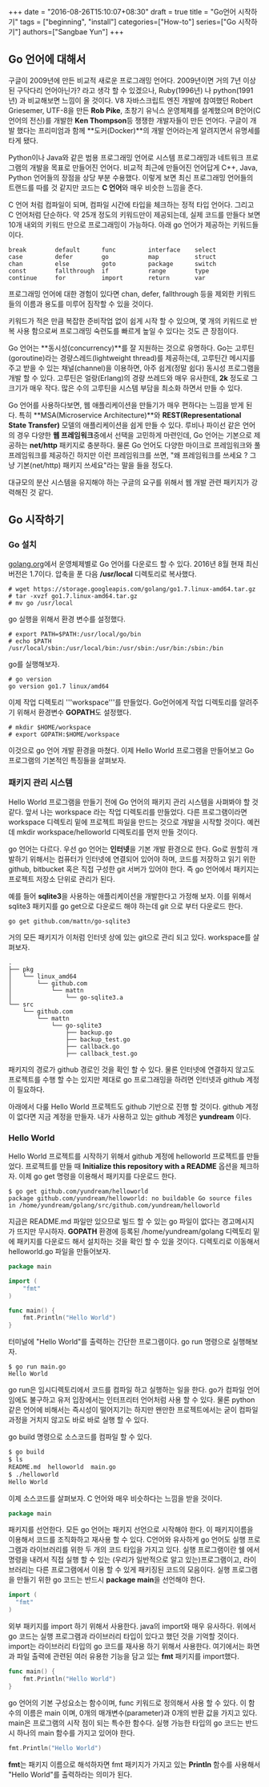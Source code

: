 +++
date = "2016-08-26T15:10:07+08:30"
draft = true 
title = "Go언어 시작하기"
tags = ["beginning", "install"]
categories=["How-to"]
series=["Go 시작하기"]
authors=["Sangbae Yun"]
+++
## Go 언어에 대해서
구글이 2009년에 만든 비교적 새로운 프로그래밍 언어다. 2009년이면 거의 7년 이상된 구닥다리 언어아닌가? 라고 생각 할 수 있겠으나, Ruby(1996년) 나 python(1991년) 과 비교해보면 느낌이 올 것이다. V8 자바스크립트 엔진 개발에 참여했던 Robert Griesemer, UTF-8을 만든 **Rob Pike**, 초창기 유닉스 운영체제를 설계했으며 B언어(C언어의 전신)를 개발한 **Ken Thompson**등 쟁쟁한 개발자들이 만든 언어다. 구글이 개발 했다는 프리미엄과 함께 **도커(Docker)**의 개발 언어라는게 알려지면서 유명세를 타게 됐다.

Python이나 Java와 같은 범용 프로그래밍 언어로 시스템 프로그래밍과 네트워크 프로그램의 개발을 목표로 만들어진 언어다. 비교적 최근에 만들어진 언어답게 C++, Java, Python 언어들의 장점을 상당 부분 수용했다. 이렇게 보면 최신 프로그래밍 언어들의 트랜드를 따를 것 같지만 코드는 **C 언어**와 매우 비슷한 느낌을 준다.

C 언어 처럼 컴파일이 되며, 컴파일 시간에 타입을 체크하는 정적 타입 언어다. 그리고 C 언어처럼 단순하다. 약 25개 정도의 키워드만이 제공되는데, 실제 코드를 만들다 보면 10개 내외의 키워드 만으로 프로그래밍이 가능하다. 아래 go 언어가 제공하는 키워드들이다.  
```
break        default      func         interface    select
case         defer        go           map          struct
chan         else         goto         package      switch
const        fallthrough  if           range        type
continue     for          import       return       var
```
프로그래밍 언어에 대한 경험이 있다면 chan, defer, fallthrough 등을 제외한 키워드들의 이름과 용도를 미루어 짐작할 수 있을 것이다.

키워드가 적은 만큼 복잡한 준비작업 없이 쉽게 시작 할 수 있으며, 몇 개의 키워드로 반복 사용 함으로써 프로그래밍 숙련도를 빠르게 높일 수 있다는 것도 큰 장점이다.

Go 언어는 **동시성(concurrency)**를 잘 지원하는 것으로 유명하다. Go는 고루틴(goroutine)라는 경량스레드(lightweight thread)를 제공하는데, 고루틴간 메시지를 주고 받을 수 있는 채널(channel)을 이용하면, 아주 쉽게(정말 쉽다) 동시성 프로그램을 개발 할 수 있다. 고루틴은 얼랑(Erlang)의 경량 쓰레드와 매우 유사한데, **2k** 정도로 그 크기가 매우 작다. 많은 수의 고루틴을 시스템 부담을 최소화 하면서 만들 수 있다.

Go 언어를 사용하다보면, 웹 애플리케이션을 만들기가 매우 편하다는 느낌을 받게 된다. 특히 **MSA(Microservice Architecture)**와 **REST(Representational State Transfer)** 모델의 애플리케이션을 쉽게 만들 수 있다. 루비나 파이선 같은 언어의 경우 다양한 **웹 프레임워크**중에서 선택을 고민하게 마련인데, Go 언어는 기본으로 제공하는 **net/http** 패키지로 충분하다. 물론 Go 언어도 다양한 마이크로 프레임워크와 풀 프레임워크를 제공하긴 하지만 이런 프레임워크를 쓰면, "왜 프레임워크를 쓰세요 ? 그냥 기본(net/http) 패키지 쓰세요"라는 말을 들을 정도다.

대규모의 분산 시스템을 유지해야 하는 구글의 요구를 위해서 웹 개발 관련 패키지가 강력해진 것 같다.  
## Go 시작하기

### Go 설치
[golang.org](https://golang.org/dl/)에서 운영체제별로 Go 언어를 다운로드 할 수 있다. 2016년 8월 현재 최신 버전은 1.7이다. 압축을 푼 다음 **/usr/local** 디렉토리로 복사했다.
```
# wget https://storage.googleapis.com/golang/go1.7.linux-amd64.tar.gz
# tar -xvzf go1.7.linux-amd64.tar.gz
# mv go /usr/local
```
go 실행을 위해서 환경 변수를 설정했다.
```
# export PATH=$PATH:/usr/local/go/bin
# echo $PATH
/usr/local/sbin:/usr/local/bin:/usr/sbin:/usr/bin:/sbin:/bin
```
go를 실행해보자.
```
# go version
go version go1.7 linux/amd64
```

이제 작업 디렉토리 '''workspace'''를 만들었다. Go언어에게 작업 디렉토리를 알려주기 위해서 환경변수 **GOPATH**도 설정했다.
```
# mkdir $HOME/workspace
# export GOPATH:$HOME/workspace
```

이것으로 go 언어 개발 환경을 마쳤다. 이제 Hello World 프로그램을 만들어보고 Go 프로그램의 기본적인 특징들을 살펴보자.
### 패키지 관리 시스템
Hello World 프로그램을 만들기 전에 Go 언어의 패키지 관리 시스템을 사펴봐야 할 것같다. 앞서 나는 workspace 라는 작업 디렉토리를 만들었다. 다른 프로그램이라면 workspace 디렉토리 밑에 프로젝트 파일을 만드는 것으로 개발을 시작할 것이다. 예컨데 mkdir workspace/helloworld 디렉토리를 먼저 만들 것이다.

go 언어는 다르다. 우선 go 언어는 **인터넷**을 기본 개발 환경으로 한다. Go로 원할히 개발하기 위해서는 컴퓨터가 인터넷에 연결되어 있어야 하며, 코드를 저장하고 읽기 위한 github, bitbucket 혹은 직접 구성한 git 서버가 있어야 한다. 즉 go 언어에서 패키지는 프로젝트 저장소 단위로 관리가 된다.

예를 들어 **sqlite3**을 사용하는 애플리케이션을 개발한다고 가정해 보자. 이를 위해서 sqlite3 패키지를 go get으로 다운로드 해야 하는데 git 으로 부터 다운로드 한다.
```
go get github.com/mattn/go-sqlite3
```
거의 모든 패키지가 이처럼 인터넷 상에 있는 git으로 관리 되고 있다. workspace를 살펴보자.
```
.
├── pkg
│   └── linux_amd64
│       └── github.com
│           └── mattn
│               └── go-sqlite3.a
└── src
    └── github.com
        └── mattn
            └── go-sqlite3
                ├── backup.go
                ├── backup_test.go
                ├── callback.go
                ├── callback_test.go
```
패키지의 경로가 github 경로인 것을 확인 할 수 있다. 물론 인터넷에 연결하지 않고도 프로젝트를 수행 할 수는 있지만 제대로 go 프로그래밍을 하려면 인터넷과 github 계정이 필요하다.

아래에서 다룰 Hello World 프로젝트도 github 기반으로 진행 할 것이다. github 계정이 없다면 지금 계정을 만들자. 내가 사용하고 있는 github 계정은 **yundream** 이다.

### Hello World
Hello World 프로젝트를 시작하기 위해서 github 계정에 helloworld 프로젝트를 만들었다. 프로젝트를 만들 때 **Initialize this repository with a README** 옵션을 체크하자. 이제 go get 명령을 이용해서 패키지를 다운로드 한다.
```
$ go get github.com/yundream/helloworld
package github.com/yundream/helloworld: no buildable Go source files in /home/yundream/golang/src/github.com/yundream/helloworld
```
지금은 README.md 파일만 있으므로 빌드 할 수 있는 go 파일이 없다는 경고메시지가 뜨지만 무시하자. **GOPATH** 환경에 등록된 /home/yundream/golang 디렉토리 밑에 패키지를 다운로드 해서 설치하는 것을 확인 할 수 있을 것이다. 디렉토리로 이동해서 helloworld.go 파일을 만들어보자.  
```go
package main

import (
    "fmt"
)

func main() {
    fmt.Println("Hello World")
}

```
터미널에 "Hello World"를 출력하는 간단한 프로그램이다. go run 명령으로 실행해보자. 
```
$ go run main.go 
Hello World
```
go run은 임시디렉토리에서 코드를 컴파일 하고 실행하는 일을 한다. go가 컴파일 언어임에도 불구하고 유저 입장에서는 인터프리터 언어처럼 사용 할 수 있다. 물론 python 같은 언어에 비해서는 즉시성이 떨어지기는 하지만 왠만한 프로젝트에서는 굳이 컴파일 과정을 거치지 않고도 바로 바로 실행 할 수 있다.

go build 명령으로 소스코드를 컴파일 할 수 있다.
```sh
$ go build
$ ls
README.md  helloworld  main.go
$ ./helloworld 
Hello World
```
이제 소스코드를 살펴보자. C 언어와 매우 비슷하다는 느낌을 받을 것이다.
```go
package main
```
패키지를 선언한다. 모든 go 언어는 패키지 선언으로 시작해야 한다. 이 패키지이름을 이용해서 코드를 조직화하고 재사용 할 수 있다. C언어와 유사하게 go 언어도 실행 프로그램과 라이브러리를 위한 두 개의 코드 타입을 가지고 있다. 실행 프로그램이란 쉘 에서 명령을 내려서 직접 실행 할 수 있는 (우리가 일반적으로 알고 있는)프로그램이고, 라이브러리는 다른 프로그램에서 이용 할 수 있게 패키징된 코드의 모음이다. 실행 프로그램을 만들기 위한 go 코드는 반드시 **package main**을 선언해야 한다.

```go
import (
  "fmt"
)
```

외부 패키지를 import 하기 위해서 사용한다. java의 import와 매우 유사하다. 위에서 go 코드는 실행 프로그램과 라이브러리 타입이 있다고 했던 것을 기억할 것이다. import는 라이브러리 타입의 go 코드를 재사용 하기 위해서 사용한다. 여기에서는 화면과 파일 출력에 관련된 여러 유용한 기능을 담고 있는 **fmt** 패키지를 import했다.

```go
func main() {
    fmt.Println("Hello World")
}
```
go 언어의 기본 구성요소는 함수이며, func 키워드로 정의해서 사용 할 수 있다. 이 함수의 이름은 main 이며, 0개의 매개변수(parameter)과 0개의 반환 값을 가지고 있다. main은 프로그램의 시작 점이 되는 특수한 함수다. 실행 가능한 타입의 go 코드는 반드시 하나의 main 함수를 가지고 있어야 한다.

```go
fmt.Println("Hello World")
```
**fmt**는 패키지 이름으로 해석하자면 fmt 패키지가 가지고 있는 **Println** 함수를 사용해서 "Hello World"를 출력하라는 의미가 된다.

